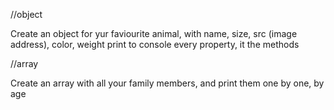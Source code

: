 //object

Create an object for yur faviourite animal, with name, size, src (image address), color, weight
print to console every property, it the methods

//array

Create an array with all your family members, and print them one by one, by age
